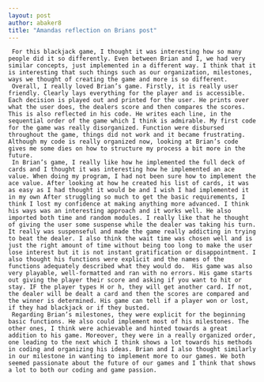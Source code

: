 ```yaml
---
layout: post
author: abaker8
title: "Amandas reflection on Brians post"
---
```

     For this blackjack game, I thought it was interesting how so many people did it so differently. Even between Brian and I, we had very similar concepts, just implemented in a different way. I think that it is interesting that such things such as our organization, milestones, ways we thought of creating the game and more is so different.
     Overall, I really loved Brian’s game. Firstly, it is really user friendly. Clearly lays everything for the player and is accessible. Each decision is played out and printed for the user. He prints over what the user does, the dealers score and then compares the scores. This is also reflected in his code. He writes each line, in the sequential order of the game which I think is admirable. My first code for the game was really disorganized. Function were disbursed throughout the game, things did not work and it became frustrating. Although my code is really organized now, looking at Brian’s code gives me some dies on how to structure my process a bit more in the future. 
     In Brian’s game, I really like how he implemented the full deck of cards and I thought it was interesting how he implemented an ace value. When doing my program, I had not been sure how to implement the ace value. After looking at how he created his list of cards, it was as easy as I had thought it would be and I wish I had implemented it in my own After struggling so much to get the basic requirements, I think I lost my confidence at making anything more advanced. I think his ways was an interesting approach and it works well. He also imported both time and random modules. I really like that he thought of giving the user some suspense while the dealer was taking his turn. It really was suspenseful and made the game really addicting in trying to beat the dealer. I also think the wait time was chosen well and is just the right amount of time without being too long to make the user lose interest but it is not instant gratification or disappointment. I also thought his functions were explicit and the names of the functions adequately described what they would do.  His game was also very playable, well-formatted and ran with no errors. His game starts out giving the player their score and asking if you want to hit or stay. IF the player types H or h, they will get another card. If not, the dealer will be dealt a card and then the scores are compared and the winner is determined. His game can tell if a player won or lost, if they had blackjack or if they busted.
     Regarding Brian’s milestones, they were explicit for the beginning basic functions. He also could implement most of his milestones. The other ones, I think were achievable and hinted towards a great addition to his game. Moreover, they were in a really organized order, one leading to the next which I think shows a lot towards his methods in coding and organizing his ideas. Brian and I also thought similarly in our milestone in wanting to implement more to our games. We both seemed passionate about the future of our games and I think that shows a lot to both our coding and game passion.
